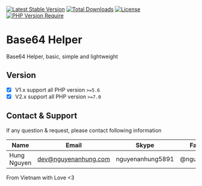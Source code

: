 [![Latest Stable Version](https://img.shields.io/packagist/v/nguyenanhung/base64-php-helper.svg?style=flat-square)](https://packagist.org/packages/nguyenanhung/base64-php-helper)
[![Total Downloads](https://img.shields.io/packagist/dt/nguyenanhung/base64-php-helper.svg?style=flat-square)](https://packagist.org/packages/nguyenanhung/base64-php-helper)
[![License](https://img.shields.io/packagist/l/nguyenanhung/base64-php-helper.svg?style=flat-square)](https://packagist.org/packages/nguyenanhung/base64-php-helper)
[![PHP Version Require](https://img.shields.io/packagist/dependency-v/nguyenanhung/base64-php-helper/php)](https://packagist.org/packages/nguyenanhung/base64-php-helper)

# Base64 Helper

Base64 Helper, basic, simple and lightweight

## Version

- [x] V1.x support all PHP version `>=5.6`
- [x] V2.x support all PHP version `>=7.0`

## Contact & Support

If any question & request, please contact following information

| Name        | Email                | Skype            | Facebook      |
| ----------- | -------------------- | ---------------- | ------------- |
| Hung Nguyen | dev@nguyenanhung.com | nguyenanhung5891 | @nguyenanhung |

From Vietnam with Love <3

